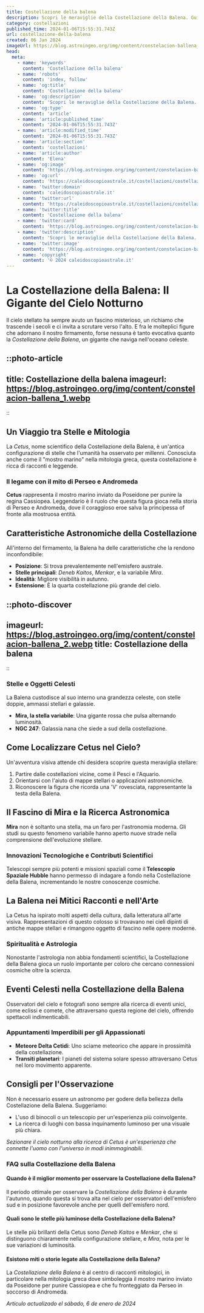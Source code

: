 ```yaml
---
title: Costellazione della balena
description: Scopri le meraviglie della Costellazione della Balena. Guida stellare, mitologia e osservazione celeste. Il cielo notturno ti aspetta!
category: costellazioni
published_time: 2024-01-06T15:55:31.743Z
url: costellazione-della-balena
created: 06 Jan 2024
imageUrl: https://blog.astroingeo.org/img/content/constelacion-ballena_1.webp
head:
  meta:
    - name: 'keywords'
      content: 'Costellazione della balena'
    - name: 'robots'
      content: 'index, follow'
    - name: 'og:title'
      content: 'Costellazione della balena'
    - name: 'og:description'
      content: 'Scopri le meraviglie della Costellazione della Balena. Guida stellare, mitologia e osservazione celeste. Il cielo notturno ti aspetta!'
    - name: 'og:type'
      content: 'article'
    - name: 'article:published_time'
      content: '2024-01-06T15:55:31.743Z'
    - name: 'article:modified_time'
      content: '2024-01-06T15:55:31.743Z'
    - name: 'article:section'
      content: 'costellazioni'
    - name: 'article:author'
      content: 'Elena'
    - name: 'og:image'
      content: 'https://blog.astroingeo.org/img/content/constelacion-ballena_1.webp'
    - name: 'og:url'
      content: 'https://caleidoscopioastrale.it/costellazioni/costellazione-della-balena'
    - name: 'twitter:domain'
      content: 'caleidoscopioastrale.it'
    - name: 'twitter:url'
      content: 'https://caleidoscopioastrale.it/costellazioni/costellazione-della-balena'
    - name: 'twitter:title'
      content: 'Costellazione della balena'
    - name: 'twitter:card'
      content: 'https://blog.astroingeo.org/img/content/constelacion-ballena_1.webp'
    - name: 'twitter:description'
      content: 'Scopri le meraviglie della Costellazione della Balena. Guida stellare, mitologia e osservazione celeste. Il cielo notturno ti aspetta!'
    - name: 'twitter:image'
      content: 'https://blog.astroingeo.org/img/content/constelacion-ballena_1.webp'
    - name: 'copyright'
      content: '© 2024 caleidoscopioastrale.it'
---
```

# La Costellazione della Balena: Il Gigante del Cielo Notturno

Il cielo stellato ha sempre avuto un fascino misterioso, un richiamo che trascende i secoli e ci invita a scrutare verso l'alto. E fra le molteplici figure che adornano il nostro firmamento, forse nessuna è tanto evocativa quanto la *Costellazione della Balena*, un gigante che naviga nell'oceano celeste.

::photo-article
---
title: Costellazione della balena
imageurl: https://blog.astroingeo.org/img/content/constelacion-ballena_1.webp
---
::

## Un Viaggio tra Stelle e Mitologia

La *Cetus*, nome scientifico della Costellazione della Balena, è un'antica configurazione di stelle che l'umanità ha osservato per millenni. Conosciuta anche come il "mostro marino" nella mitologia greca, questa costellazione è ricca di racconti e leggende.

### Il legame con il mito di Perseo e Andromeda

**Cetus** rappresenta il mostro marino inviato da Poseidone per punire la regina Cassiopea. Leggendario è il ruolo che questa figura gioca nella storia di Perseo e Andromeda, dove il coraggioso eroe salva la principessa of fronte alla mostruosa entità.

## Caratteristiche Astronomiche della Costellazione

All'interno del firmamento, la Balena ha delle caratteristiche che la rendono inconfondibile:

- **Posizione**: Si trova prevalentemente nell'emisfero australe.
- **Stelle principali**: *Deneb Kaitos*, *Menkar*, e la variabile *Mira*.
- **Idealità**: Migliore visibilità in autunno.
- **Estensione**: È la quarta costellazione più grande del cielo.

::photo-discover
---
imageurl: https://blog.astroingeo.org/img/content/constelacion-ballena_2.webp
title: Costellazione della balena
---
::

### Stelle e Oggetti Celesti

La Balena custodisce al suo interno una grandezza celeste, con stelle doppie, ammassi stellari e galassie.

- **Mira, la stella variabile**: Una gigante rossa che pulsa alternando luminosità.
- **NGC 247**: Galassia nana che siede a sud della costellazione.

## Come Localizzare Cetus nel Cielo?

Un'avventura visiva attende chi desidera scoprire questa meraviglia stellare:

1. Partire dalle costellazioni vicine, come il Pesci e l'Aquario.
2. Orientarsi con l'aiuto di mappe stellari o applicazioni astronomiche.
3. Riconoscere la figura che ricorda una 'V' rovesciata, rappresentante la testa della Balena.

## Il Fascino di Mira e la Ricerca Astronomica

**Mira** non è soltanto una stella, ma un faro per l'astronomia moderna. Gli studi su questo fenomeno variabile hanno aperto nuove strade nella comprensione dell'evoluzione stellare.

### Innovazioni Tecnologiche e Contributi Scientifici

Telescopi sempre più potenti e missioni spaziali come il **Telescopio Spaziale Hubble** hanno permesso di indagare a fondo nella Costellazione della Balena, incrementando le nostre conoscenze cosmiche.

## La Balena nei Mitici Racconti e nell'Arte

La Cetus ha ispirato molti aspetti della cultura, dalla letteratura all'arte visiva. Rappresentazioni di questo colosso si trovavano nei cieli dipinti di antiche mappe stellari e rimangono oggetto di fascino nelle opere moderne.

### Spiritualità e Astrologia

Nonostante l'astrologia non abbia fondamenti scientifici, la Costellazione della Balena gioca un ruolo importante per coloro che cercano connessioni cosmiche oltre la scienza.

## Eventi Celesti nella Costellazione della Balena

Osservatori del cielo e fotografi sono sempre alla ricerca di eventi unici, come eclissi e comete, che attraversano questa regione del cielo, offrendo spettacoli indimenticabili.

### Appuntamenti Imperdibili per gli Appassionati

- **Meteore Delta Cetidi**: Uno sciame meteorico che appare in prossimità della costellazione.
- **Transiti planetari**: I pianeti del sistema solare spesso attraversano Cetus nel loro movimento apparente.

## Consigli per l'Osservazione

Non è necessario essere un astronomo per godere della bellezza della Costellazione della Balena. Suggeriamo:

- L'uso di binocoli o un telescopio per un'esperienza più coinvolgente.
- La ricerca di luoghi con bassa inquinamento luminoso per una visuale più chiara.

_Sezionare il cielo notturno alla ricerca di Cetus è un'esperienza che connette l'uomo con l'universo in modi inimmaginabili._

### FAQ sulla Costellazione della Balena

#### Quando è il miglior momento per osservare la Costellazione della Balena?
Il periodo ottimale per osservare la *Costellazione della Balena* è durante l'autunno, quando questa si trova alta nel cielo per osservatori dell'emisfero sud e in posizione favorevole anche per quelli dell'emisfero nord.

#### Quali sono le stelle più luminose della Costellazione della Balena?
Le stelle più brillanti della Cetus sono *Deneb Kaitos* e *Menkar*, che si distinguono chiaramente nella configurazione stellare, e *Mira*, nota per le sue variazioni di luminosità.

#### Esistono miti o storie legate alla Costellazione della Balena?
La *Costellazione della Balena* è al centro di racconti mitologici, in particolare nella mitologia greca dove simboleggia il mostro marino inviato da Poseidone per punire Cassiopea e che fu fronteggiato da Perseo in soccorso di Andromeda.

_Artículo actualizado el sábado, 6 de enero de 2024_